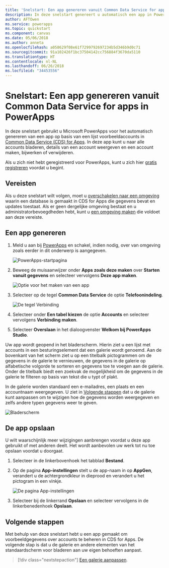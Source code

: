 ```yaml
---
title: 'Snelstart: Een app genereren vanuit Common Data Service for apps | Microsoft Docs'
description: In deze snelstart genereert u automatisch een app in PowerApps voor het beheren van gegevens in Common Data Service voor apps
author: AFTOwen
ms.service: powerapps
ms.topic: quickstart
ms.component: canvas
ms.date: 05/06/2018
ms.author: anneta
ms.openlocfilehash: a058629f08e61f7299792697234b5d346b9d0c71
ms.sourcegitcommit: 91a102426f1bc37504142cc756884f3670da5110
ms.translationtype: HT
ms.contentlocale: nl-NL
ms.lasthandoff: 06/26/2018
ms.locfileid: "34453556"
---
```

# <a name="quickstart-generate-an-app-from-common-data-service-for-apps-in-powerapps"></a>Snelstart: Een app genereren vanuit Common Data Service for apps in PowerApps

In deze snelstart gebruikt u Microsoft PowerApps voor het automatisch genereren van een app op basis van een lijst voorbeeldaccounts in [Common Data Service (CDS) for Apps](../common-data-service/data-platform-intro.md). In deze app kunt u naar alle accounts bladeren, details van een account weergeven en een account maken, bijwerken of verwijderen.

Als u zich niet hebt geregistreerd voor PowerApps, kunt u zich hier [gratis registreren](https://web.powerapps.com) voordat u begint.

## <a name="prerequisites"></a>Vereisten
Als u deze snelstart wilt volgen, moet u [overschakelen naar een omgeving](working-with-environments.md) waarin een database is gemaakt in CDS for Apps die gegevens bevat en updates toestaat. Als er geen dergelijke omgeving bestaat en u administratorbevoegdheden hebt, kunt u [een omgeving maken](../../administrator/environments-administration.md#create-an-environment) die voldoet aan deze vereiste.

## <a name="generate-an-app"></a>Een app genereren
1. Meld u aan bij [PowerApps](https://web.powerapps.com) en schakel, indien nodig, over van omgeving zoals eerder in dit onderwerp is aangegeven.

    ![PowerApps-startpagina](./media/data-platform-create-app/sign-in.png)

1. Beweeg de muisaanwijzer onder **Apps zoals deze maken** over **Starten vanuit gegevens** en selecteer vervolgens **Deze app maken**.

    ![Optie voor het maken van een app](./media/data-platform-create-app/make-this-app.png)

1. Selecteer op de tegel **Common Data Service** de optie **Telefoonindeling**.

    ![De tegel Verbinding](./media/data-platform-create-app/connection-tile.png)

1. Selecteer onder **Een tabel kiezen** de optie **Accounts** en selecteer vervolgens **Verbinding maken**.

1. Selecteer **Overslaan** in het dialoogvenster **Welkom bij PowerApps Studio**.

Uw app wordt geopend in het bladerscherm. Hierin ziet u een lijst met accounts in een besturingselement dat een galerie wordt genoemd. Aan de bovenkant van het scherm ziet u op een titelbalk pictogrammen om de gegevens in de galerie te vernieuwen, de gegevens in de galerie op alfabetische volgorde te sorteren en gegevens toe te voegen aan de galerie. Onder de titelbalk biedt een zoekvak de mogelijkheid om de gegevens in de galerie te filteren op basis van tekst die u typt of plakt. 

In de galerie worden standaard een e-mailadres, een plaats en een accountnaam weergegeven. U ziet in [Volgende stappen](data-platform-create-app.md#next-steps) dat u de galerie kunt aanpassen om te wijzigen hoe de gegevens worden weergegeven en zelfs andere typen gegevens weer te geven.

![Bladerscherm](./media/data-platform-create-app/browse-screen.png)

## <a name="save-the-app"></a>De app opslaan
U wilt waarschijnlijk meer wijzigingen aanbrengen voordat u deze app gebruikt of met anderen deelt. Het wordt aanbevolen uw werk tot nu toe opslaan voordat u doorgaat.

1. Selecteer in de linkerbovenhoek het tabblad **Bestand**.

1. Op de pagina **App-instellingen** stelt u de app-naam in op **AppGen**, verandert u de achtergrondkleur in dieprood en verandert u het pictogram in een vinkje.

    ![De pagina App-instellingen](./media/data-platform-create-app/app-settings.png)

1. Selecteer bij de linkerrand **Opslaan** en selecteer vervolgens in de linkerbenedenhoek **Opslaan**.

## <a name="next-steps"></a>Volgende stappen
Met behulp van deze snelstart hebt u een app gemaakt om voorbeeldgegevens over accounts te beheren in CDS for Apps. De volgende stap is dat u de galerie en andere elementen van het standaardscherm voor bladeren aan uw eigen behoeften aanpast.

> [!div class="nextstepaction"]
> [Een galerie aanpassen](customize-layout-sharepoint.md).
